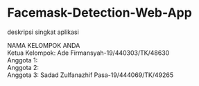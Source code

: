 # Facemask-Detection-Web-App 
deskripsi singkat aplikasi<br/> 

NAMA KELOMPOK ANDA<br/>
Ketua Kelompok: Ade Firmansyah-19/440303/TK/48630<br/> 
Anggota 1: <br/> 
Anggota 2: <br/> 
Anggota 3: Sadad Zulfanazhif Pasa-19/444069/TK/49265
